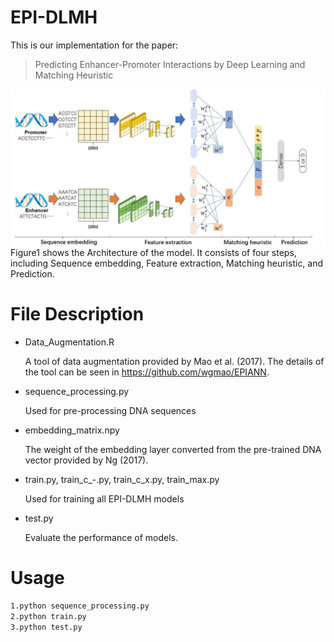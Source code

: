 # EPI-DLMH

This is our implementation for the paper:

> Predicting Enhancer-Promoter Interactions by Deep Learning and Matching Heuristic

<img align="center" src="Figure1.png">
Figure1 shows the Architecture of the model.
It consists of four steps, including Sequence embedding, Feature extraction, Matching heuristic, and Prediction.

# File Description

- Data_Augmentation.R

  A tool of data augmentation provided by Mao et al. (2017). The details of the tool can be seen in https://github.com/wgmao/EPIANN.

- sequence_processing.py

  Used for pre-processing DNA sequences

- embedding_matrix.npy

  The weight of the embedding layer converted from the pre-trained DNA vector provided by Ng (2017).

- train.py, train_c\_-.py, train_c_x.py, train_max.py

  Used for training all EPI-DLMH models

- test.py

  Evaluate the performance of models.

# Usage

```bash
1.python sequence_processing.py
2.python train.py
3.python test.py
```
